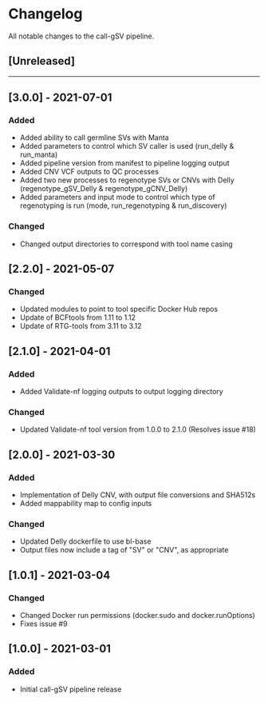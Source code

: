 # Changelog
All notable changes to the call-gSV pipeline.

## [Unreleased]
---

## [3.0.0] - 2021-07-01
### Added
- Added ability to call germline SVs with Manta
- Added parameters to control which SV caller is used (run_delly & run_manta)
- Added pipeline version from manifest to pipeline logging output
- Added CNV VCF outputs to QC processes
- Added two new processes to regenotype SVs or CNVs with Delly (regenotype_gSV_Delly & regenotype_gCNV_Delly)
- Added parameters and input mode to control which type of regenotyping is run (mode, run_regenotyping & run_discovery)

### Changed
- Changed output directories to correspond with tool name casing

## [2.2.0] - 2021-05-07
### Changed
- Updated modules to point to tool specific Docker Hub repos
- Update of BCFtools from 1.11 to 1.12
- Update of RTG-tools from 3.11 to 3.12

## [2.1.0] - 2021-04-01
### Added
- Added Validate-nf logging outputs to output logging directory

### Changed
- Updated Validate-nf tool version from 1.0.0 to 2.1.0 (Resolves issue #18)

## [2.0.0] - 2021-03-30
### Added
- Implementation of Delly CNV, with output file conversions and SHA512s
- Added mappability map to config inputs

### Changed
- Updated Delly dockerfile to use bl-base
- Output files now include a tag of "SV" or "CNV", as appropriate

## [1.0.1] - 2021-03-04
### Changed
- Changed Docker run permissions (docker.sudo and docker.runOptions)
- Fixes issue #9

## [1.0.0] - 2021-03-01
### Added
- Initial call-gSV pipeline release
